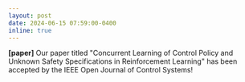 ```yaml
---
layout: post
date: 2024-06-15 07:59:00-0400
inline: true
---
```

**[paper]** Our paper titled "Concurrent Learning of Control Policy and Unknown Safety Specifications in Reinforcement Learning" has been accepted by the IEEE Open Journal of Control Systems!
